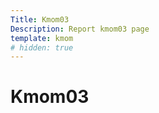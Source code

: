 ```yaml
---
Title: Kmom03
Description: Report kmom03 page
template: kmom
# hidden: true
---
```


Kmom03
==================
